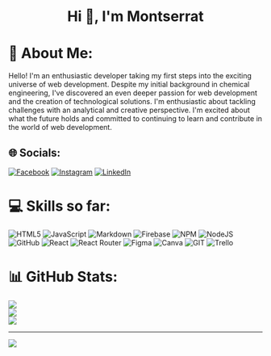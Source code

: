 <h1 align="center">Hi 👋, I'm Montserrat</h1>

# 💫 About Me:
Hello! I'm an enthusiastic developer taking my first steps into the exciting universe of web development. Despite my initial background in chemical engineering, I've discovered an even deeper passion for web development and the creation of technological solutions. I'm enthusiastic about tackling challenges with an analytical and creative perspective. I'm excited about what the future holds and committed to continuing to learn and contribute in the world of web development.


## :globe_with_meridians: Socials:
[![Facebook](https://img.shields.io/badge/Facebook-%231877F2.svg?logo=Facebook&logoColor=white)](https://facebook.com/people/Christian-Poblano/pfbid02gHYvE3y9VMEfDRtv5MxjRSwmBb9q1eYwhzgoADAevp4jQ9cTSFaum7Z84ju1xuxJl/?mibextid=ZbWKwL) [![Instagram](https://img.shields.io/badge/Instagram-%23E4405F.svg?logo=Instagram&logoColor=white)](https://instagram.com/christian.poblano) [![LinkedIn](https://img.shields.io/badge/LinkedIn-%230077B5.svg?logo=linkedin&logoColor=white)](https://linkedin.com/in/montserrat-poblano/) 

# :computer: Skills so far:
![HTML5](https://img.shields.io/badge/html5-%23E34F26.svg?style=for-the-badge&logo=html5&logoColor=white) ![JavaScript](https://img.shields.io/badge/javascript-%23323330.svg?style=for-the-badge&logo=javascript&logoColor=%23F7DF1E) ![Markdown](https://img.shields.io/badge/markdown-%23000000.svg?style=for-the-badge&logo=markdown&logoColor=white) ![Firebase](https://img.shields.io/badge/firebase-%23039BE5.svg?style=for-the-badge&logo=firebase) ![NPM](https://img.shields.io/badge/NPM-%23000000.svg?style=for-the-badge&logo=npm&logoColor=white) ![NodeJS](https://img.shields.io/badge/node.js-6DA55F?style=for-the-badge&logo=node.js&logoColor=white) ![GitHub](https://img.shields.io/badge/GitHub-%23121011.svg?style=for-the-badge&logo=github&logoColor=white) ![React](https://img.shields.io/badge/react-%2320232a.svg?style=for-the-badge&logo=react&logoColor=%2361DAFB) ![React Router](https://img.shields.io/badge/React_Router-CA4245?style=for-the-badge&logo=react-router&logoColor=white) 	![Figma](https://img.shields.io/badge/figma-%23F24E1E.svg?style=for-the-badge&logo=figma&logoColor=white) ![Canva](https://img.shields.io/badge/Canva-%2300C4CC.svg?style=for-the-badge&logo=Canva&logoColor=white) ![GIT](https://img.shields.io/badge/Git-fc6d26?style=for-the-badge&logo=git&logoColor=white) ![Trello](https://img.shields.io/badge/Trello-%23026AA7.svg?style=for-the-badge&logo=Trello&logoColor=white)
# :bar_chart: GitHub Stats:
![](https://github-readme-stats.vercel.app/api?username=MontserratPoblano&theme=merko&hide_border=false&include_all_commits=false&count_private=false)<br/>
![](https://github-readme-streak-stats.herokuapp.com/?user=MontserratPoblano&theme=merko&hide_border=false)<br/>
![](https://github-readme-stats.vercel.app/api/top-langs/?username=MontserratPoblano&theme=merko&hide_border=false&include_all_commits=false&count_private=false&layout=compact)


---
[![](https://visitcount.itsvg.in/api?id=MontserratPoblano&icon=6&color=0)](https://visitcount.itsvg.in)

<!-- Proudly created with GPRM ( https://gprm.itsvg.in ) -->
